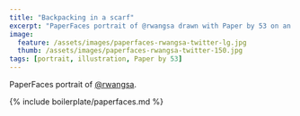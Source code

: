 ```yaml
---
title: "Backpacking in a scarf"
excerpt: "PaperFaces portrait of @rwangsa drawn with Paper by 53 on an iPad."
image: 
  feature: /assets/images/paperfaces-rwangsa-twitter-lg.jpg
  thumb: /assets/images/paperfaces-rwangsa-twitter-150.jpg
tags: [portrait, illustration, Paper by 53]
---
```


PaperFaces portrait of [@rwangsa](http://twitter.com/rwangsa).

{% include boilerplate/paperfaces.md %}